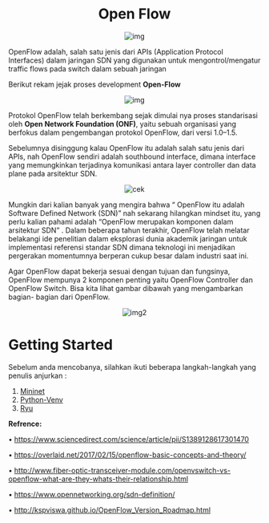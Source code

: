 <div align = center>

# **Open Flow**

![img](https://miro.medium.com/max/640/1*7_6fSZPtUM1_a0Z5qqUmrw.webp)

</div>

OpenFlow adalah, salah satu jenis dari APIs (Application Protocol Interfaces) dalam jaringan SDN yang digunakan untuk mengontrol/mengatur traffic flows pada switch dalam sebuah jaringan

Berikut rekam jejak proses development **Open-Flow**

<div align = center>

![img](https://miro.medium.com/max/640/1*NkcPs2KUD6YFjQCSCk2JAQ.webp)

</div>

Protokol OpenFlow telah berkembang sejak dimulai nya proses standarisasi oleh **Open Network Foundation (ONF)**, yaitu sebuah organisasi yang berfokus dalam pengembangan protokol OpenFlow, dari versi 1.0–1.5.

Sebelumnya disinggung kalau OpenFlow itu adalah salah satu jenis dari APIs, nah OpenFlow sendiri adalah southbound interface, dimana interface yang memungkinkan terjadinya komunikasi antara layer controller dan data plane pada arsitektur SDN.

<div align = center>

![cek](https://miro.medium.com/max/564/1*kKzcbfsabj8qlJt2Y_fnxA.webp)

</div>

Mungkin dari kalian banyak yang mengira bahwa “ OpenFlow itu adalah Software Defined Network (SDN)” nah sekarang hilangkan mindset itu, yang perlu kalian pahami adalah “OpenFlow merupakan komponen dalam arsitektur SDN” . Dalam beberapa tahun terakhir, OpenFlow telah melatar belakangi ide penelitian dalam eksplorasi dunia akademik jaringan untuk implementasi referensi standar SDN dimana teknologi ini menjadikan pergerakan momentumnya berperan cukup besar dalam industri saat ini.

Agar OpenFlow dapat bekerja sesuai dengan tujuan dan fungsinya, OpenFlow mempunya 2 komponen penting yaitu OpenFlow Controller dan OpenFlow Switch. Bisa kita lihat gambar dibawah yang mengambarkan bagian- bagian dari OpenFlow.

<div align = center>

![img2](https://miro.medium.com/max/640/1*wzCCXh-u2Etd4na0jizdpw.webp)

</div>

# Getting Started

Sebelum anda mencobanya, silahkan ikuti beberapa langkah-langkah yang penulis anjurkan :

1. [Mininet](/mininet/README.md)
2. [Python-Venv](/python-env/README.md)
3. [Ryu](https://ryu.readthedocs.io/en/latest/getting_started.html)

**Refrence:**

• <https://www.sciencedirect.com/science/article/pii/S1389128617301470>

• <https://overlaid.net/2017/02/15/openflow-basic-concepts-and-theory/>

• <http://www.fiber-optic-transceiver-module.com/openvswitch-vs-openflow-what-are-they-whats-their-relationship.html>

• <https://www.opennetworking.org/sdn-definition/>

• <http://kspviswa.github.io/OpenFlow_Version_Roadmap.html>
